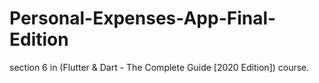 # Personal-Expenses-App-Final-Edition
section 6 in (Flutter & Dart - The Complete Guide [2020 Edition]) course.
